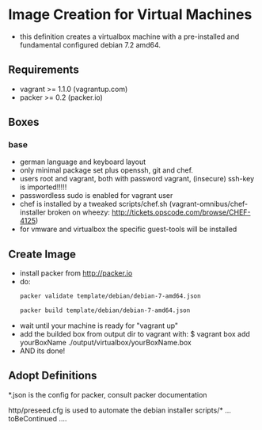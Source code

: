 # Image Creation for Virtual Machines

* this definition creates a virtualbox machine with a pre-installed and fundamental configured debian 7.2 amd64.

## Requirements

* vagrant >= 1.1.0  (vagrantup.com)
* packer >= 0.2 (packer.io)

## Boxes

### base

* german language and keyboard layout
* only minimal package set plus openssh, git and chef.
* users root and vagrant, both with password vagrant, (insecure) ssh-key is imported!!!!!
* passwordless sudo is enabled for vagrant user
* chef is installed by a tweaked scripts/chef.sh (vagrant-omnibus/chef-installer broken on wheezy: http://tickets.opscode.com/browse/CHEF-4125)
* for vmware and virtualbox the specific guest-tools will be installed


## Create Image

* install packer from http://packer.io
* do:
    ```bash
    packer validate template/debian/debian-7-amd64.json
    ```
    ```bash
    packer build template/debian/debian-7-amd64.json
    ```
* wait until your machine is ready for "vagrant up"
* add the builded box from output dir to vagrant with:
    $ vagrant box add yourBoxName ./output/virtualbox/yourBoxName.box
* AND its done!


## Adopt Definitions


*.json is the config for packer, consult packer documentation

http/preseed.cfg is used to automate the debian installer
scripts/* ... toBeContinued ....

